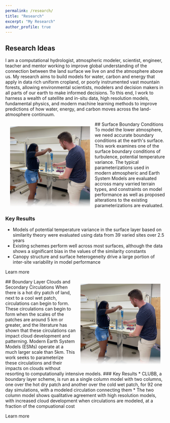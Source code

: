 ```yaml
---
permalink: /research/
title: "Research"
excerpt: "My Research"
author_profile: true
---
```


## Research Ideas
I am a computational hydrologist, atmospheric modeler, scientist, engineer, teacher and mentor working to improve global understanding of the connection between the land surface we live on and the atmosphere above us. My research aims to build models for water, carbon and energy that apply in data rich uniform cropland, or poorly instrumented vast mountain forests, allowing environmental scientists, modelers and decision makers in all parts of our earth to make informed decisions. To this end, I work to harness a wealth of satellite and in-situ data, high resolution models, fundamental physics, and modern machine learning methods to improve predictions of how water, energy, and carbon moves across the land-atmosphere continuum. 

<img src="../files/img_1.webp" alt="Image 1" style="float:left;max-width:50%;height:auto;padding:15px;"/>
## Surface Boundary Conditions
To model the lower atmosphere, we need accurate boundary conditions at the earth's surface. This work examines one of the surface boundary conditions of turbulence, potential temperature variance. The typical parameterizations used in modern atmospheric and Earth System Models are evaluated accross many varried terrain types, and constraints on model performance as well as proposed alterations to the existing parameterizations are evaluated.

### Key Results
* Models of potential temperature variance in the surface layer based on similarity theory were evaluated using data from 39 varied sites over 2.5 years
* Existing schemes perform well across most surfaces, although the data shows a significant bias in the values of the similarity constants
* Canopy structure and surface heterogeneity drive a large portion of inter-site variability in model performance

Learn more

<img src="../files/img_1.webp" alt="Image 1" style="float:right;max-width:50%;height:auto;padding:15px;"/>
## Boundary Layer Clouds and Secondary Circulations
When there is a hot dry patch of land, next to a cool wet patch, circulations can begin to form. These circulations can begin to form when the scales of the patches are around 5 km or greater, and the literature has shown that these circulations can impact cloud development and patterning. Modern Earth System Models (ESMs) operate at a much larger scale than 5km. This work seeks to parameterize these circulations and their impacts on clouds without resorting to computationally intensive models.
### Key Results
* CLUBB, a boundary layer scheme, is run as a single column model with two columns, one over the hot dry patch and another over the cold wet patch, for 92 one day simulations, with a modeled circulation connecting them
* The two column model shows qualitative agreement with high resolution models, with increased cloud development when circulations are modeled, at a fraction of the compuational cost

Learn more
